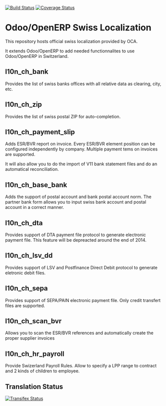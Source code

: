 [![Build Status](https://travis-ci.org/OCA/l10n-switzerland.svg?branch=8.0)](https://travis-ci.org/OCA/l10n-switzerland)
[![Coverage Status](https://coveralls.io/repos/OCA/l10n-switzerland/badge.svg?branch=8.0)](https://coveralls.io/r/OCA/l10n-switzerland?branch=7.0)

Odoo/OpenERP Swiss Localization
===============================

This repository hosts official swiss localization provided by OCA.

It extends Odoo/OpenERP to add needed functionnalites to use Odoo/OpenERP in Switzerland.


l10n_ch_bank
------------

Provides the list of swiss banks offices with all relative data as clearing, city, etc.


l10n_ch_zip
-----------

Provides the list of swiss postal ZIP for auto-completion.


l10n_ch_payment_slip
--------------------

Adds ESR/BVR report on invoice. Every ESR/BVR element position can be configured independently by company.
Multiple payment tems on invoices are supported.

It will also allow you to do the import of V11 bank statement files and do an automatical reconciliation.


l10n_ch_base_bank
-----------------

Adds the support of postal account and bank postal account norm.
The partner bank form allows you to input swiss bank account and postal account in a correct manner.


l10n_ch_dta
-----------

Provides support of DTA payment file protocol to generate electronic payment file.
This feature will be depreacted around the end of 2014.


l10n_ch_lsv_dd
--------------

Provides support of LSV and Postfinance Direct Debit protocol to generate eletronic debit files.


l10n_ch_sepa
------------

Provides support of SEPA/PAIN electronic payment file.
Only credit transfert files are supported.


l10n_ch_scan_bvr
----------------

Allows you to scan the ESR/BVR references and automatically create the proper supplier invoices

l10n_ch_hr_payroll
------------------

Provide Swizerland Payroll Rules.
Allow to specify a LPP range to contract and 2 kinds of children to employee.

Translation Status
------------------
[![Transifex Status](https://www.transifex.com/projects/p/OCA-l10n-switzerland-8-0/chart/image_png)](https://www.transifex.com/projects/p/OCA-l10n-switzerland-8-0)
